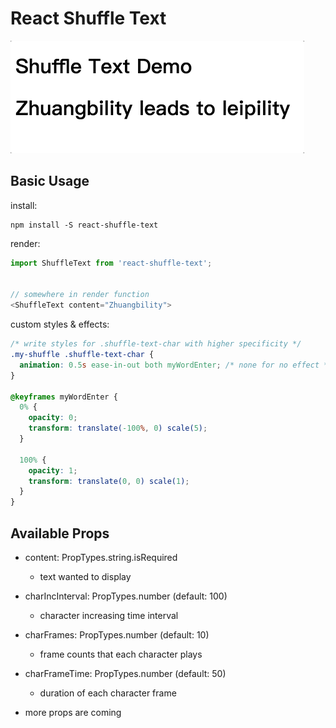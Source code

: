 # React Shuffle Text

![Preview](https://github.com/littlee/react-shuffle-text/blob/master/demo/preview.gif?raw=true)

## Basic Usage
install:
```
npm install -S react-shuffle-text
```

render:
```js
import ShuffleText from 'react-shuffle-text';


// somewhere in render function
<ShuffleText content="Zhuangbility">

```

custom styles & effects:
```css
/* write styles for .shuffle-text-char with higher specificity */
.my-shuffle .shuffle-text-char {
  animation: 0.5s ease-in-out both myWordEnter; /* none for no effect */
}

@keyframes myWordEnter {
  0% {
    opacity: 0;
    transform: translate(-100%, 0) scale(5);
  }

  100% {
    opacity: 1;
    transform: translate(0, 0) scale(1);
  }
}
```

## Available Props
- content: PropTypes.string.isRequired
  - text wanted to display

- charIncInterval: PropTypes.number (default: 100)
  - character increasing time interval 

- charFrames: PropTypes.number (default: 10)
  - frame counts that each character plays

- charFrameTime: PropTypes.number (default: 50)
  - duration of each character frame

- more props are coming